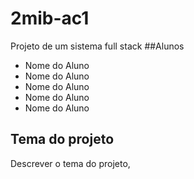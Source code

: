 # 2mib-ac1
Projeto de um sistema full stack
##Alunos
- Nome do Aluno
- Nome do Aluno
- Nome do Aluno
- Nome do Aluno
- Nome do Aluno
## Tema do projeto
Descrever o tema do projeto,
